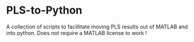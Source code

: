 # PLS-to-Python

A collection of scripts to facillitate moving PLS results out of MATLAB and into python. Does not require a MATLAB license to work !
 
